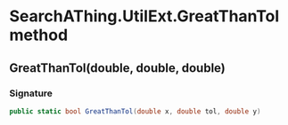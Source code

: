 # SearchAThing.UtilExt.GreatThanTol method
## GreatThanTol(double, double, double)
### Signature
```csharp
public static bool GreatThanTol(double x, double tol, double y)
```
